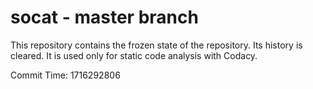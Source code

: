 # socat - master branch

This repository contains the frozen state of the repository.
Its history is cleared. It is used only for static code
analysis with Codacy.

Commit Time: 1716292806